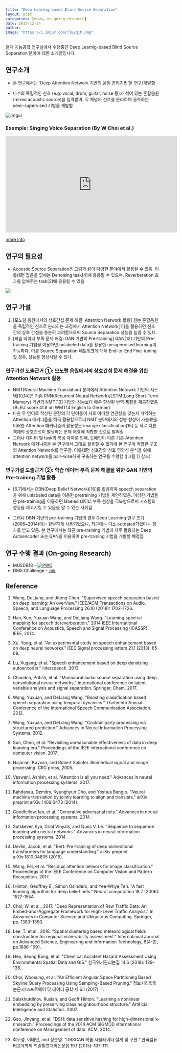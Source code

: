 ```yaml
---
title: "Deep Learnig-based Blind Source Separation"
layout: post
categories: [news, on-going-research]
date: 2019-12-24
author:
image: "https://i.imgur.com/TlB2qjM.png"
---
```


현재 지능공학 연구실에서 수행중인 Deep Learnig-based Blind Source Separation 분야에 대한 소개글입니다.

## 연구소개

- 본 연구에서는 ‘Deep Attention Network 기반의 음원 분리기법’을 연구/개발함

- 다수의 독립적인 신호 (e.g. vocal, drum, guitar, noise 등)가 섞여 있는 혼합음원 (mixed acoustic source)을 입력받아, 각 채널의 신호를 분리하여 출력하는 semi-supervised 기법을 개발함

![Imgur](https://i.imgur.com/TlB2qjM.png)

### Example: Singing Voice Separation (By W Choi et al.)

<iframe width="560" height="315" src="https://www.youtube.com/embed/DuOvWpckoVE" frameborder="0" allow="accelerometer; autoplay; encrypted-media; gyroscope; picture-in-picture" allowfullscreen></iframe>

[more info](http://intelligence.korea.ac.kr/choi/)

## 연구의 필요성

- Acoustic Source Separation은 그림과 같이 다양한 분야에서 활용될 수 있음. 이를테면 잡음을 없애는 Denoising task[4]에 응용될 수 있으며, Reverberation 효과를 없애주는 task[2]에 응용될 수 있음

![](https://i.imgur.com/I4xT2n2.png)

## 연구 가설

1. [모노럴 음원에서의 상호간섭 문제 해결: Attention Network 활용] 원본 혼합음원을 독립적인 신호로 분리하는 과정에서 Attention Network[11]을 활용하면 신호 간의 상호 간섭을 충분히 고려함으로써 Source Separation 성능을 높일 수 있다.
2. [학습 데이터 부족 문제 해결: GAN 기반의 Pre-training] GAN[12] 기반의 Pre-training 기법을 이용하면 unlabeled data를 활용한 unsupervised learning이 가능하다. 이를 Source Separation 네트워크에 대해 End-to-End Fine-tuning할 경우, 성능을 향상시킬 수 있다.

### 연구가설 도출근거 ①: 모노럴 음원에서의 상호간섭 문제 해결을 위한 Attention Network 활용

- NMT(Neural Machine Translation) 분야에서 Attention Netowrk 기반의 시스템[10,14]은 기존 RNN(Recurrent Neural Network)/LSTM(Long Short-Term Memory) 기반의 NMT[13] 기법의 성능보다 매우 향상된 번역 품질을 제공하였음 (BLEU score 41.8 on WMT14 English to German)
- 다른 두 언어로 작성된 문장의 각 단어들이 서로 어떠한 연관성을 갖는지 파악하는 Attention 매커니즘을 적극 활용함으로써 NMT 분야에서의 성능 향상이 가능했음. 이러한 Attention 매커니즘의 활용성은 imange classification[15] 등 서로 다른 객체의 상호간섭이 발생하는 문제 해결에 적합한 것으로 밝혀짐
- 그러나 데이터 및 task의 특성 차이로 인해, 도메인이 다른 기존 Attention Network 매커니즘을 본 연구에서 그대로 활용할 수 없기에 본 연구에 적합한 구조의 Attention Network를 연구함. 이를테면 신호간의 상호 영향성 분석을 위해 attention network를 pair-wise하게 구축하는 연구를 수행함 ([그림 1] 참조)

### 연구가설 도출근거 ②: 학습 데이터 부족 문제 해결을 위한 GAN 기반의 Pre-training 기법 활용

- [6.7]에서는 DBN(Deep Belief Network)[16]를 활용하여 speech separation을 위해 unlabeled data를 이용한 pretraining 기법을 제안하였음. 이러한 기법들은 pre-training을 이용하면 labeled 데이터 부족 현상을 극복함으로써 시스템의 성능을 제고시킬 수 있음을 알 수 있는 사례임

- 그러나 DBN 기반의 pre-training 기법의 경우 Deep Learning 연구 초기 (2006~2014)에는 활발하게 사용되었으나, 최근에는 다소 outdated되었다는 평가를 받고 있음. 본 연구에서는 최근 pre-training 기법에 자주 활용되는 Deep Autoencoder 또는 GAN을 이용하여 pre-training 기법을 개발할 예정임

## 연구 수행 결과 (On-going Research)

- MUSDB18 - [![PWC](https://img.shields.io/endpoint.svg?url=https://paperswithcode.com/badge/lasaft-latent-source-attentive-frequency/music-source-separation-on-musdb18)](https://paperswithcode.com/sota/music-source-separation-on-musdb18?p=lasaft-latent-source-attentive-frequency)
- DMX Challenge - [link](https://www.aicrowd.com/challenges/music-demixing-challenge-ismir-2021/leaderboards?challenge_leaderboard_extra_id=675&challenge_round_id=886)

## Reference

1. Wang, DeLiang, and Jitong Chen. "Supervised speech separation based on deep learning: An overview." IEEE/ACM Transactions on Audio, Speech, and Language Processing 26.10 (2018): 1702-1726.

2. Han, Kun, Yuxuan Wang, and DeLiang Wang. "Learning spectral mapping for speech dereverberation." 2014 IEEE International Conference on Acoustics, Speech and Signal Processing (ICASSP). IEEE, 2014.

3. Xu, Yong, et al. "An experimental study on speech enhancement based on deep neural networks." IEEE Signal processing letters 21.1 (2013): 65-68.

4. Lu, Xugang, et al. "Speech enhancement based on deep denoising autoencoder." Interspeech. 2013.

5. Chandna, Pritish, et al. "Monoaural audio source separation using deep convolutional neural networks." International conference on latent variable analysis and signal separation. Springer, Cham, 2017.

6. Wang, Yuxuan, and DeLiang Wang. "Boosting classification based speech separation using temporal dynamics." Thirteenth Annual Conference of the International Speech Communication Association. 2012.

7. Wang, Yuxuan, and DeLiang Wang. "Cocktail party processing via structured prediction." Advances in Neural Information Processing Systems. 2012.

8. Sun, Chen, et al. "Revisiting unreasonable effectiveness of data in deep learning era." Proceedings of the IEEE international conference on computer vision. 2017.

9. Najarian, Kayvan, and Robert Splinter. Biomedical signal and image processing. CRC press, 2005.

10. Vaswani, Ashish, et al. "Attention is all you need." Advances in neural information processing systems. 2017.

11. Bahdanau, Dzmitry, Kyunghyun Cho, and Yoshua Bengio. "Neural machine translation by jointly learning to align and translate." arXiv preprint arXiv:1409.0473 (2014).

12. Goodfellow, Ian, et al. "Generative adversarial nets." Advances in neural information processing systems. 2014.

13. Sutskever, Ilya, Oriol Vinyals, and Quoc V. Le. "Sequence to sequence learning with neural networks." Advances in neural information processing systems. 2014.

14. Devlin, Jacob, et al. "Bert: Pre-training of deep bidirectional transformers for language understanding." arXiv preprint arXiv:1810.04805 (2018).

15. Wang, Fei, et al. "Residual attention network for image classification." Proceedings of the IEEE Conference on Computer Vision and Pattern Recognition. 2017.

16. [Hinton, Geoffrey E., Simon Osindero, and Yee-Whye Teh. "A fast learning algorithm for deep belief nets." Neural computation 18.7 (2006): 1527-1554.

17. Choi, W. et al., 2017. "Deep Representation of Raw Traffic Data: An Embed-and-Aggregate Framework for High-Level Traffic Analysis." In Advances in Computer Science and Ubiquitous Computing. Springer, pp. 1383–1390.

18. Lee, T. et al., 2018. "Spatial clustering based meteorological fields construction for regional vulnerability assessment." International Journal on Advanced Science, Engineering and Information Technology, 8(4-2), pp.1686–1691.

19. Heo, Seong Bong, et al. "Chemical Accident Hazard Assessment Using Environmental Spatial Data and GIS." 한국위기관리논집 14.6 (2018): 129-138.

20. Choi, Woosung, et al. "An Efficient Angular Space Partitioning Based Skyline Query Processing Using Sampling-Based Pruning." 정보처리학회논문지/소프트웨어 및 데이터 공학 제 6.1 (2017): 1.

21. Salakhutdinov, Ruslan, and Geoff Hinton. "Learning a nonlinear embedding by preserving class neighbourhood structure." Artificial Intelligence and Statistics. 2007.

22. Gao, Jinyang, et al. "DSH: data sensitive hashing for high-dimensional k-nnsearch." Proceedings of the 2014 ACM SIGMOD international conference on Management of data. ACM, 2014.

23. 최우성, 이태민, and 정순영. “DBSCAN 학습 시뮬레이터 설계 및 구현." 한국컴퓨터교육학회 학술발표대회논문집 19.1 (2015): 107-111.
